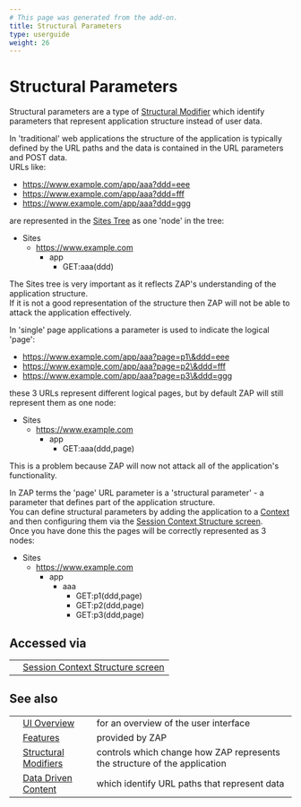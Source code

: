 ```yaml
---
# This page was generated from the add-on.
title: Structural Parameters
type: userguide
weight: 26
---
```


# Structural Parameters

Structural parameters are a type of [Structural Modifier](/docs/desktop/start/features/structmods/)
which identify parameters that represent application structure instead of user data.  

In 'traditional' web applications the structure of the application is typically defined by the URL paths
and the data is contained in the URL parameters and POST data.  
URLs like:

* https://www.example.com/app/aaa?ddd=eee
* https://www.example.com/app/aaa?ddd=fff
* https://www.example.com/app/aaa?ddd=ggg

are represented in the [Sites Tree](/docs/desktop/start/features/sitestree/) as one 'node' in the tree:

* Sites
    * https://www.example.com
        * app
            * GET:aaa(ddd)

The Sites tree is very important as it reflects ZAP's understanding of the application structure.  
If it is not a good representation of the structure then ZAP will not be able to attack the application effectively.  

In 'single' page applications a parameter is used to indicate the logical 'page':

* https://www.example.com/app/aaa?page=p1\&ddd=eee
* https://www.example.com/app/aaa?page=p2\&ddd=fff
* https://www.example.com/app/aaa?page=p3\&ddd=ggg

these 3 URLs represent different logical pages, but by default ZAP will still represent them as one node:


* Sites
    * https://www.example.com
        * app
            * GET:aaa(ddd,page)

This is a problem because ZAP will now not attack all of the application's functionality.  

In ZAP terms the 'page' URL parameter is a 'structural parameter' - a parameter that defines part of the application structure.  
You can define structural parameters by adding the application to a [Context](/docs/desktop/start/features/contexts/) and then configuring them via the [Session Context Structure screen](/docs/desktop/ui/dialogs/session/context-struct/).  
Once you have done this the pages will be correctly represented as 3 nodes:

* Sites
    * https://www.example.com
        * app
            * aaa
                * GET:p1(ddd,page)
                * GET:p2(ddd,page)
                * GET:p3(ddd,page)

## Accessed via

|   |                                                                                      |
|---|--------------------------------------------------------------------------------------|
|   | [Session Context Structure screen](/docs/desktop/ui/dialogs/session/context-struct/) |

## See also

|   |                                                                  |                                                                           |
|---|------------------------------------------------------------------|---------------------------------------------------------------------------|
|   | [UI Overview](/docs/desktop/ui/)                                 | for an overview of the user interface                                     |
|   | [Features](/docs/desktop/start/features/)                        | provided by ZAP                                                           |
|   | [Structural Modifiers](/docs/desktop/start/features/structmods/) | controls which change how ZAP represents the structure of the application |
|   | [Data Driven Content](/docs/desktop/start/features/ddc/)         | which identify URL paths that represent data                              |
